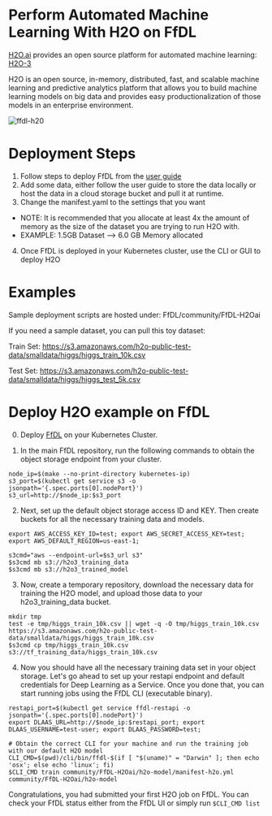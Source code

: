 # Perform Automated Machine Learning With H2O on FfDL

[H2O.ai](https://h2o.ai) provides an open source platform for automated machine learning: [H2O-3](https://www.h2o.ai/h2o/)

H2O is an open source, in-memory, distributed, fast, and scalable machine learning and predictive analytics platform that allows you to build machine learning models on big data and provides easy productionalization of those models in an enterprise environment.

![ffdl-h20](images/ffdl-h20.png)

# Deployment Steps

1. Follow steps to deploy FfDL from the [user guide](https://github.com/IBM/FfDL/blob/master/docs/user-guide.md)
2. Add some data, either follow the user guide to store the data locally or host the data in a cloud storage bucket and pull it at runtime.
3. Change the manifest.yaml to the settings that you want
  * NOTE: It is recommended that you allocate at least 4x the amount of memory as the size of the dataset you are trying to run H2O with.
  * EXAMPLE: 1.5GB Dataset --> 6.0 GB Memory allocated
4. Once FfDL is deployed in your Kubernetes cluster, use the CLI or GUI to deploy H2O

# Examples
Sample deployment scripts are hosted under: FfDL/community/FfDL-H2Oai

If you need a sample dataset, you can pull this toy dataset:

Train Set:
https://s3.amazonaws.com/h2o-public-test-data/smalldata/higgs/higgs_train_10k.csv

Test Set:
https://s3.amazonaws.com/h2o-public-test-data/smalldata/higgs/higgs_test_5k.csv

# Deploy H2O example on FfDL

0. Deploy [FfDL](https://github.com/IBM/FfDL#5-detailed-installation-instructions) on your Kubernetes Cluster.

1. In the main FfDL repository, run the following commands to obtain the object storage endpoint from your cluster.
```shell
node_ip=$(make --no-print-directory kubernetes-ip)
s3_port=$(kubectl get service s3 -o jsonpath='{.spec.ports[0].nodePort}')
s3_url=http://$node_ip:$s3_port
```

2. Next, set up the default object storage access ID and KEY. Then create buckets for all the necessary training data and models.
```shell
export AWS_ACCESS_KEY_ID=test; export AWS_SECRET_ACCESS_KEY=test; export AWS_DEFAULT_REGION=us-east-1;

s3cmd="aws --endpoint-url=$s3_url s3"
$s3cmd mb s3://h2o3_training_data
$s3cmd mb s3://h2o3_trained_model
```

3. Now, create a temporary repository, download the necessary data for training the H2O model, and upload those data
to your h2o3_training_data bucket.

```shell
mkdir tmp
test -e tmp/higgs_train_10k.csv || wget -q -O tmp/higgs_train_10k.csv https://s3.amazonaws.com/h2o-public-test-data/smalldata/higgs/higgs_train_10k.csv
$s3cmd cp tmp/higgs_train_10k.csv s3://tf_training_data/higgs_train_10k.csv
```

4. Now you should have all the necessary training data set in your object storage. Let's go ahead to set up your restapi endpoint
and default credentials for Deep Learning as a Service. Once you done that, you can start running jobs using the FfDL CLI (executable
binary).

```shell
restapi_port=$(kubectl get service ffdl-restapi -o jsonpath='{.spec.ports[0].nodePort}')
export DLAAS_URL=http://$node_ip:$restapi_port; export DLAAS_USERNAME=test-user; export DLAAS_PASSWORD=test;

# Obtain the correct CLI for your machine and run the training job with our default H2O model
CLI_CMD=$(pwd)/cli/bin/ffdl-$(if [ "$(uname)" = "Darwin" ]; then echo 'osx'; else echo 'linux'; fi)
$CLI_CMD train community/FfDL-H2Oai/h2o-model/manifest-h2o.yml community/FfDL-H2Oai/h2o-model
```

Congratulations, you had submitted your first H2O job on FfDL. You can check your FfDL status either from the FfDL UI or simply run `$CLI_CMD list`
